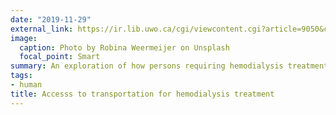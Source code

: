 ```yaml
---
date: "2019-11-29"
external_link: https://ir.lib.uwo.ca/cgi/viewcontent.cgi?article=9050&context=etd
image:
  caption: Photo by Robina Weermeijer on Unsplash
  focal_point: Smart
summary: An exploration of how persons requiring hemodialysis treatment explain the ways in which access to transportation for such treatment influences their overall health.
tags:
- human
title: Accesss to transportation for hemodialysis treatment
---
```

